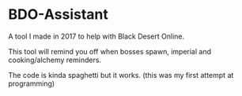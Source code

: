 # BDO-Assistant
A tool I made in 2017 to help with Black Desert Online.

This tool will remind you off when bosses spawn, imperial and cooking/alchemy reminders.

The code is kinda spaghetti but it works.
(this was my first attempt at programming)
